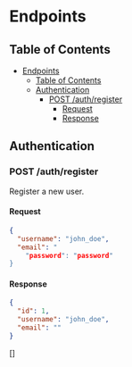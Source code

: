 # Endpoints

## Table of Contents

- [Endpoints](#endpoints)
    - [Table of Contents](#table-of-contents)
    - [Authentication](#authentication)
        - [POST /auth/register](#post-authregister)
            - [Request](#request)
            - [Response](#response)

## Authentication

### POST /auth/register

Register a new user.

#### Request

```json
{
  "username": "john_doe",
  "email": "
    "password": "password"
}
```

#### Response

```json
{
  "id": 1,
  "username": "john_doe",
  "email": ""
}
```

[]